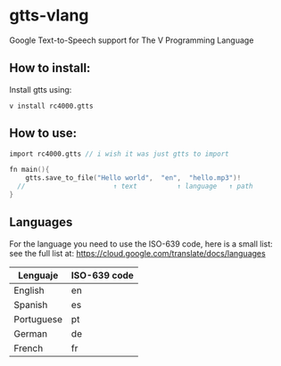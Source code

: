 # gtts-vlang
Google Text-to-Speech support for The V Programming Language 



## How to install:
Install gtts using:
```
v install rc4000.gtts
```


## How to use:
```v
import rc4000.gtts // i wish it was just gtts to import

fn main(){
	gtts.save_to_file("Hello world",  "en",  "hello.mp3")!
  //                      ↑ text          ↑ language   ↑ path
}

```

## Languages
For the language you need to use the ISO-639 code,
here is a small list: <br>
see the full list at: https://cloud.google.com/translate/docs/languages


| Lenguaje  | ISO-639 code | 
|-----------|-----------|
| English   |     en    |
| Spanish   |     es    |
| Portuguese|     pt    |
|German     |     de    |
|French	    |     fr    |




